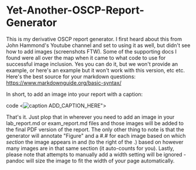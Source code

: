 # Yet-Another-OSCP-Report-Generator

This is my derivative OSCP report generator.  I first heard about this from John Hammond's Youtube channel and set to using it as well, but didn't see how to add images (screenshots FTW).  Some of the supporting docs I found were all over the map when it came to what code to use for successful image inclusion.  Yes you can do it, but we won't provide an example, or here's an example but it won't work with this version, etc etc.  Here's the best source for your markdown questions: https://www.markdownguide.org/basic-syntax/

In short, to add an image into your report with a caption:

code <![caption ADD_CAPTION_HERE](/PATH/TO/YOUR/IMAGE/IMAGE.jpg)">

That's it.  Just plop that in wherever you need to add an image in your lab_report.md or exam_report.md files and those images will be added to the final PDF version of the report.  The only other thing to note is that the generator will annotate "Figure" and a #.# for each image based on which *section* the image appears in and (to the right of the .) based on however many images are in that same section (it auto-counts for you).  Lastly, please note that attempts to manually add a width setting will be ignored - pandoc will size the image to fit the width of your page automatically.

